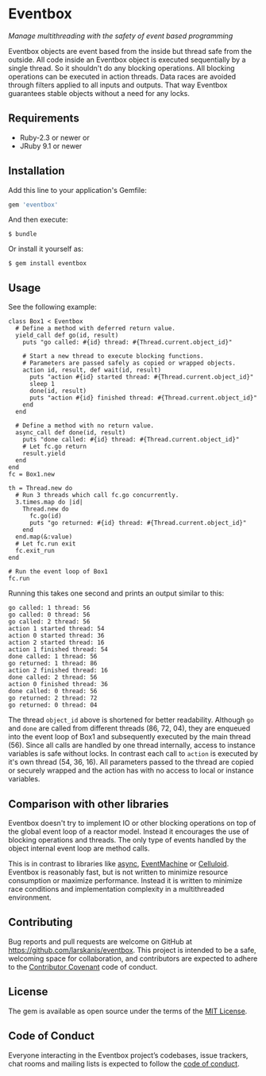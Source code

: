 # Eventbox

_Manage multithreading with the safety of event based programming_

Eventbox objects are event based from the inside but thread safe from the outside.
All code inside an Eventbox object is executed sequentially by a single thread.
So it shouldn't do any blocking operations.
All blocking operations can be executed in action threads.
Data races are avoided through filters applied to all inputs and outputs.
That way Eventbox guarantees stable objects without a need for any locks.

## Requirements

* Ruby-2.3 or newer or
* JRuby 9.1 or newer

## Installation

Add this line to your application's Gemfile:

```ruby
gem 'eventbox'
```

And then execute:

    $ bundle

Or install it yourself as:

    $ gem install eventbox

## Usage

See the following example:

    class Box1 < Eventbox
      # Define a method with deferred return value.
      yield_call def go(id, result)
        puts "go called: #{id} thread: #{Thread.current.object_id}"

        # Start a new thread to execute blocking functions.
        # Parameters are passed safely as copied or wrapped objects.
        action id, result, def wait(id, result)
          puts "action #{id} started thread: #{Thread.current.object_id}"
          sleep 1
          done(id, result)
          puts "action #{id} finished thread: #{Thread.current.object_id}"
        end
      end

      # Define a method with no return value.
      async_call def done(id, result)
        puts "done called: #{id} thread: #{Thread.current.object_id}"
        # Let fc.go return
        result.yield
      end
    end
    fc = Box1.new

    th = Thread.new do
      # Run 3 threads which call fc.go concurrently.
      3.times.map do |id|
        Thread.new do
          fc.go(id)
          puts "go returned: #{id} thread: #{Thread.current.object_id}"
        end
      end.map(&:value)
      # Let fc.run exit
      fc.exit_run
    end

    # Run the event loop of Box1
    fc.run

Running this takes one second and prints an output similar to this:

    go called: 1 thread: 56
    go called: 0 thread: 56
    go called: 2 thread: 56
    action 1 started thread: 54
    action 0 started thread: 36
    action 2 started thread: 16
    action 1 finished thread: 54
    done called: 1 thread: 56
    go returned: 1 thread: 86
    action 2 finished thread: 16
    done called: 2 thread: 56
    action 0 finished thread: 36
    done called: 0 thread: 56
    go returned: 2 thread: 72
    go returned: 0 thread: 04

The thread `object_id` above is shortened for better readability.
Although `go` and `done` are called from different threads (86, 72, 04), they are enqueued into the event loop of Box1 and subsequently executed by the main thread (56).
Since all calls are handled by one thread internally, access to instance variables is safe without locks.
In contrast each call to `action` is executed by it's own thread (54, 36, 16).
All parameters passed to the thread are copied or securely wrapped and the action has with no access to local or instance variables.


## Comparison with other libraries

Eventbox doesn't try to implement IO or other blocking operations on top of the global event loop of a reactor model.
Instead it encourages the use of blocking operations and threads.
The only type of events handled by the object internal event loop are method calls.

This is in contrast to libraries like [async](https://github.com/socketry/async), [EventMachine](https://github.com/eventmachine/eventmachine) or [Celluloid](https://github.com/celluloid/celluloid).
Eventbox is reasonably fast, but is not written to minimize resource consumption or maximize performance.
Instead it is written to minimize race conditions and implementation complexity in a multithreaded environment.


## Contributing

Bug reports and pull requests are welcome on GitHub at https://github.com/larskanis/eventbox. This project is intended to be a safe, welcoming space for collaboration, and contributors are expected to adhere to the [Contributor Covenant](http://contributor-covenant.org) code of conduct.

## License

The gem is available as open source under the terms of the [MIT License](https://opensource.org/licenses/MIT).

## Code of Conduct

Everyone interacting in the Eventbox project’s codebases, issue trackers, chat rooms and mailing lists is expected to follow the [code of conduct](https://github.com/larskanis/eventbox/blob/master/CODE_OF_CONDUCT.md).
